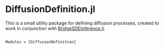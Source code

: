 # DiffusionDefinition.jl

This is a small utility package for defining diffusion processes, created to work in conjunction with [BridgeSDEInference.jl](https://github.com/mmider/BridgeSDEInference.jl).

```@index
```

```@autodocs
Modules = [DiffusionDefinition]
```
